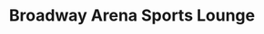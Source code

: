 ---
title: "Broadway Arena Sports Lounge"
url: /accra/broadway-arena-sports-lounge/
shop: Wettbüro
---